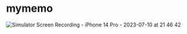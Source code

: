 # mymemo

![Simulator Screen Recording - iPhone 14 Pro - 2023-07-10 at 21 46 42](https://github.com/LeeJaeheee/PracticeFlutter/assets/74818845/e9635320-0570-433e-a910-783f9b504ec6)